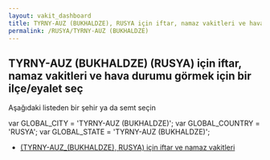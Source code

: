 ```yaml
---
layout: vakit_dashboard
title: TYRNY-AUZ (BUKHALDZE), RUSYA için iftar, namaz vakitleri ve hava durumu - ilçe/eyalet seç
permalink: /RUSYA/TYRNY-AUZ (BUKHALDZE)
---
```


## TYRNY-AUZ (BUKHALDZE) (RUSYA) için iftar, namaz vakitleri ve hava durumu  görmek için bir ilçe/eyalet seç

Aşağıdaki listeden bir şehir ya da semt seçin



  var GLOBAL_CITY = 'TYRNY-AUZ (BUKHALDZE)';
  var GLOBAL_COUNTRY = 'RUSYA';
  var GLOBAL_STATE = 'TYRNY-AUZ (BUKHALDZE)';
* [ (TYRNY-AUZ_(BUKHALDZE), RUSYA) için iftar ve namaz vakitleri](/RUSYA/TYRNY-AUZ_(BUKHALDZE)/)
</script>
<script type="text/javascript">